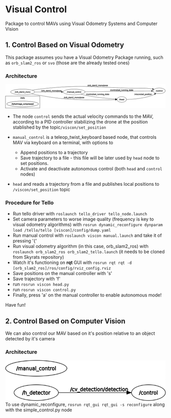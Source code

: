 # Visual Control
Package to control MAVs using Visual Odometry Systems and Computer Vision

## 1. Control Based on Visual Odometry
This package assumes you have a Visual Odometry Package running, such as `orb_slam2_ros` or `svo` (those are the already tested ones)

### Architecture
![](./media/vo_graph.png)
* The node `control` sends the actual velocity commands to the MAV, according to a PID controller stabilizing the drone at the position stablished by the topic`/viscon/set_position`

* `manual_control` is a teleop_twist_keyboard based node, that controls MAV via keyboard on a terminal, with options to
    * Append positions to a trajectory
    * Save trajectory to a file - this file will be later used by `head` node to set positions.
    * Activate and deactivate autonomous control (both `head` and `control` nodes)

* `head` and reads a trajectory from a file and publishes local positions  to `/viscon/set_position` topic

### Procedure for Tello
* Run tello driver with `roslaunch tello_driver tello_node.launch`
* Set camera parameters to worse image quality (frequency is key to visual odometry algorithms) with `rosrun dynamic_reconfigure dynparam load /tello/tello [viscon]/config/dump.yaml`
* Run manual control with `roslaunch viscon manual.launch` and take it of pressing '{'
* Run visual odometry algorithm (in this case, orb_slam2_ros) with `roslaunch orb_slam2_ros orb_slam2_tello.launch` (it needs to be cloned from Skyrats repository)
* Watch it's functioning on **rqt** GUI with `rosrun rqt rqt -d [orb_slam2_ros]/ros/config/rviz_config.rviz`
* Save positions on the manual controller with 's'
* Save trajectory with 'f'
* run `rosrun viscon head.py`
* run `rosrun viscon control.py`
* Finally, press 'a' on the manual controller to enable autonomous mode!

Have fun!

## 2. Control Based on Computer Vision
We can also control our MAV based on it's position relative to an object detected by it's camera

### Architecture
![](./media/cv_graph.png)
To use dynamic_reconfigure, `rosrun rqt_gui rqt_gui -s reconfigure` along with the simple_control.py node
